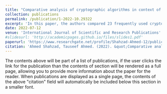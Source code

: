 ```yaml
---
title: "Comparative analysis of cryptographic algorithms in context of communication: A systematic review"
collection: publications
permalink: /publication/1-2022-10.29322
excerpt: 'In this paper, the authors compared 23 frequently used cryptographic algorithms in context of communication.'
date: 2022-07-12
venue: 'International Journal of Scientific and Research Publications'
#slidesurl: 'http://academicpages.github.io/files/slides1.pdf'
paperurl: 'https://www.researchgate.net/profile/Shahzad-Ahmed-12/publication/362235088_Comparative_Analysis_of_Cryptographic_Algorithms_in_Context_of_Communication_A_Systematic_Review/links/62deb2ddf3acdd5dc21847e2/Comparative-Analysis-of-Cryptographic-Algorithms-in-Context-of-Communication-A-Systematic-Review.pdf'
citation: 'Ahmed Shahzad, Tauseef Ahmed. (2022). &quot;Comparative analysis of cryptographic algorithms in context of communication: A systematic review.&quot; <i>International Journal of Scientific and Research Publications</i>. 12(7), pp.161-173.'
---
```


The contents above will be part of a list of publications, if the user clicks the link for the publication than the contents of section will be rendered as a full page, allowing you to provide more information about the paper for the reader. When publications are displayed as a single page, the contents of the above "citation" field will automatically be included below this section in a smaller font.